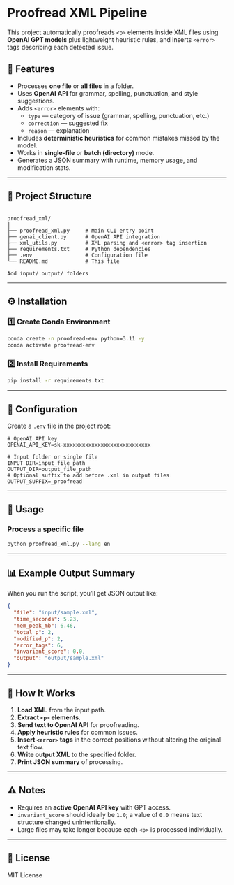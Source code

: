 # Proofread XML Pipeline

This project automatically proofreads `<p>` elements inside XML files using **OpenAI GPT models** plus lightweight heuristic rules, and inserts `<error>` tags describing each detected issue.

## 📌 Features
- Processes **one file** or **all files** in a folder.
- Uses **OpenAI API** for grammar, spelling, punctuation, and style suggestions.
- Adds `<error>` elements with:
  - `type` — category of issue (grammar, spelling, punctuation, etc.)
  - `correction` — suggested fix
  - `reason` — explanation
- Includes **deterministic heuristics** for common mistakes missed by the model.
- Works in **single-file** or **batch (directory)** mode.
- Generates a JSON summary with runtime, memory usage, and modification stats.

---

## 📂 Project Structure
```

proofread_xml/
│
├── proofread_xml.py     # Main CLI entry point
├── genai_client.py      # OpenAI API integration
├── xml_utils.py         # XML parsing and <error> tag insertion
├── requirements.txt     # Python dependencies
├── .env                 # Configuration file
└── README.md            # This file

Add input/ output/ folders

````

---

## ⚙️ Installation

### 1️⃣ Create Conda Environment
```bash
conda create -n proofread-env python=3.11 -y
conda activate proofread-env
````

### 2️⃣ Install Requirements

```bash
pip install -r requirements.txt
```

---

## 🔑 Configuration

Create a `.env` file in the project root:

```env
# OpenAI API key
OPENAI_API_KEY=sk-xxxxxxxxxxxxxxxxxxxxxxxxxxxx

# Input folder or single file
INPUT_DIR=input_file_path
OUTPUT_DIR=output_file_path
# Optional suffix to add before .xml in output files
OUTPUT_SUFFIX=_proofread

```

---

## 🚀 Usage


### **Process a specific file**

```bash
python proofread_xml.py --lang en 
```


---

## 📊 Example Output Summary

When you run the script, you’ll get JSON output like:

```json
{
  "file": "input/sample.xml",
  "time_seconds": 5.23,
  "mem_peak_mb": 6.46,
  "total_p": 2,
  "modified_p": 2,
  "error_tags": 6,
  "invariant_score": 0.0,
  "output": "output/sample.xml"
}
```

---

## 🧠 How It Works

1. **Load XML** from the input path.
2. **Extract `<p>` elements**.
3. **Send text to OpenAI API** for proofreading.
4. **Apply heuristic rules** for common issues.
5. **Insert `<error>` tags** in the correct positions without altering the original text flow.
6. **Write output XML** to the specified folder.
7. **Print JSON summary** of processing.

---

## ⚠️ Notes

* Requires an **active OpenAI API key** with GPT access.
* `invariant_score` should ideally be `1.0`; a value of `0.0` means text structure changed unintentionally.
* Large files may take longer because each `<p>` is processed individually.

---

## 📄 License

MIT License

